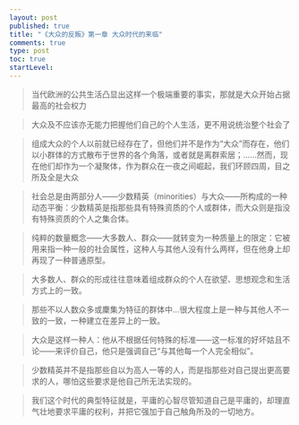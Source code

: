 ```yaml
---
layout: post
published: true
title: "《大众的反叛》第一章 大众时代的来临"
comments: true
type: post
toc: true
startLevel: 
---
```


>当代欧洲的公共生活凸显出这样一个极端重要的事实，那就是大众开始占据最高的社会权力 

>大众及不应该亦无能力把握他们自己的个人生活，更不用说统治整个社会了 

>组成大众的个人以前就已经存在了，但他们并不是作为“大众”而存在，他们以小群体的方式散布于世界的各个角落，或者就是离群索居；……然而，现在他们却作为一个凝聚体，作为群众在一夜之间崛起，我们环顾四周，目之所及全是大众

>社会总是由两部分人——少数精英（minorities）与大众——所构成的一种动态平衡：少数精英是指那些具有特殊资质的个人或群体，而大众则是指没有特殊资质的个人之集合体。

>纯粹的数量概念——大多数人、群众——就转变为一种质量上的限定：它被用来指一种一般的社会属性，这种人与其他人没有什么两样，但在他身上却再现了一种普通原型。

>大多数人、群众的形成往往意味着组成群众的个人在欲望、思想观念和生活方式上的一致。

>那些不以人数众多或麇集为特征的群体中...很大程度上是一种与其他人不一致的一致，一种建立在差异上的一致。

>大众是这样一种人：他从不根据任何特殊的标准——这一标准的好坏姑且不论——来评价自己，他只是强调自己“与其他每一个人完全相似”。

>少数精英并不是指那些自以为高人一等的人，而是指那些对自己提出更高要求的人，哪怕这些要求是他自己所无法实现的。

>我们这个时代的典型特征就是，平庸的心智尽管知道自己是平庸的，却理直气壮地要求平庸的权利，并把它强加于自己触角所及的一切地方。